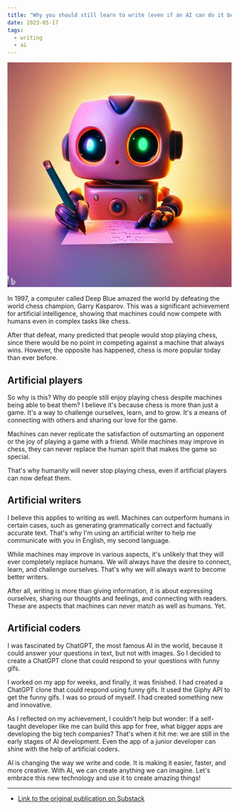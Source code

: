 ```yaml
---
title: "Why you should still learn to write (even if an AI can do it better)"
date: 2023-05-17
tags:
  - writing
  - ai
---
```


![Robot escribiendo](/notas/imagenes/why-you-should-still-learn-to-write.jpeg)

In 1997, a computer called Deep Blue amazed the world by defeating the world chess champion, Garry Kasparov. This was a significant achievement for artificial intelligence, showing that machines could now compete with humans even in complex tasks like chess.

After that defeat, many predicted that people would stop playing chess, since there would be no point in competing against a machine that always wins. However, the opposite has happened, chess is more popular today than ever before.

## Artificial players

So why is this? Why do people still enjoy playing chess despite machines being able to beat them? I believe it's because chess is more than just a game. It's a way to challenge ourselves, learn, and to grow. It's a means of connecting with others and sharing our love for the game.

Machines can never replicate the satisfaction of outsmarting an opponent or the joy of playing a game with a friend. While machines may improve in chess, they can never replace the human spirit that makes the game so special.

That's why humanity will never stop playing chess, even if artificial players can now defeat them.

## Artificial writers

I believe this applies to writing as well. Machines can outperform humans in certain cases, such as generating grammatically correct and factually accurate text. That's why I'm using an artificial writer to help me communicate with you in English, my second language.

While machines may improve in various aspects, it's unlikely that they will ever completely replace humans. We will always have the desire to connect, learn, and challenge ourselves. That's why we will always want to become better writers.

After all, writing is more than giving information, it is about expressing ourselves, sharing our thoughts and feelings, and connecting with readers. These are aspects that machines can never match as well as humans. Yet.

## Artificial coders

I was fascinated by ChatGPT, the most famous AI in the world, because it could answer your questions in text, but not with images. So I decided to create a ChatGPT clone that could respond to your questions with funny gifs.

I worked on my app for weeks, and finally, it was finished. I had created a ChatGPT clone that could respond using funny gifs. It used the Giphy API to get the funny gifs. I was so proud of myself. I had created something new and innovative.

As I reflected on my achievement, I couldn't help but wonder: If a self-taught developer like me can build this app for free, what bigger apps are developing the big tech companies? That's when it hit me: we are still in the early stages of AI development. Even the app of a junior developer can shine with the help of artificial coders.

AI is changing the way we write and code. It is making it easier, faster, and more creative. With AI, we can create anything we can imagine. Let's embrace this new technology and use it to create amazing things!

---

- [Link to the original publication on Substack](https://open.substack.com/pub/miguel1man/p/why-you-should-still-learn-to-write?r=1r9qo6&utm_campaign=post&utm_medium=web)
